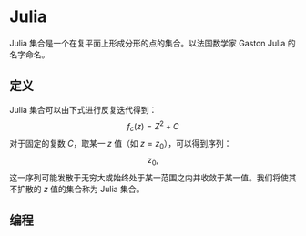 # Julia
Julia 集合是一个在复平面上形成分形的点的集合。以法国数学家 Gaston Julia 的名字命名。

## 定义
Julia 集合可以由下式进行反复迭代得到：
$$
f_{c}(z) = Z^{2} + C
$$
对于固定的复数 $C$，取某一 $z$ 值（如 $z = z_{0}$），可以得到序列：
$$
z_{0}, 
$$
这一序列可能发散于无穷大或始终处于某一范围之内并收敛于某一值。我们将使其不扩散的 $z$ 值的集合称为 Julia 集合。

## 编程
